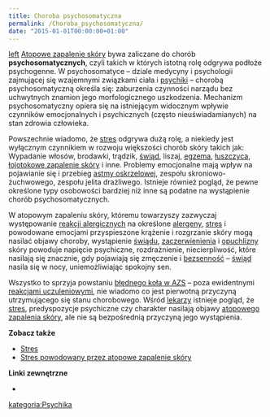 ```yaml
---
title: Choroba psychosomatyczna
permalink: /Choroba_psychosomatyczna/
date: "2015-01-01T00:00:00+01:00"
---
```


[left](/Grafika:ChorobaPsychosomatyczna.png "wikilink") [Atopowe zapalenie skóry](/atopedia/Atopowe_zapalenie_skóry "wikilink") bywa zaliczane do chorób **psychosomatycznych**, czyli takich w których istotną rolę odgrywa podłoże psychogenne. W psychosomatyce – dziale medycyny i psychologii zajmującej się wzajemnymi związkami ciała i [psychiki](/atopedia/psychika "wikilink") – chorobą psychosomatyczną określa się: zaburzenia czynności narządu bez uchwytnych znamion jego morfologicznego uszkodzenia. Mechanizm psychosomatyczny opiera się na istniejącym widocznym wpływie czynników emocjonalnych i psychicznych (często nieuświadamianych) na stan zdrowia człowieka.

Powszechnie wiadomo, że [stres](/atopedia/stres "wikilink") odgrywa dużą rolę, a niekiedy jest wyłącznym czynnikiem w rozwoju większości chorób skóry takich jak: Wypadanie włosów, brodawki, trądzik, [świąd](/atopedia/świąd "wikilink"), liszaj, [egzema](/atopedia/egzema "wikilink"), [łuszczyca](/atopedia/łuszczyca "wikilink"), [łojotokowe zapalenie skóry](/atopedia/łojotokowe_zapalenie_skóry "wikilink") i inne. Problemy emocjonalne mają wpływ na pojawianie się i przebieg [astmy oskrzelowej](/atopedia/astma_oskrzelowa "wikilink"), zespołu skroniowo-żuchwowego, zespołu jelita drażliwego. Istnieje również pogląd, że pewne określone typy osobowości bardziej niż inne są podatne na wystąpienie chorób psychosomatycznych.

W atopowym zapaleniu skóry, któremu towarzyszy zazwyczaj występowanie [reakcji alergicznych](/atopedia/reakcja_alergiczna "wikilink") na określone [alergeny](/atopedia/alergen "wikilink"), [stres](/atopedia/stres "wikilink") i powodowane emocjami przyspieszone krążenie i rozgrzanie skóry mogą nasilać objawy choroby, wystąpienie [świądu](/atopedia/świąd "wikilink"), [zaczerwienienia](/atopedia/zaczerwienienie_skóry "wikilink") i [opuchlizny](/atopedia/puchnięcie "wikilink") skóry powoduje napięcie psychiczne, rozdrażnienie, niecierpliwość, które nasilają się znacznie, gdy pojawiają się zmęczenie i [bezsenność](/atopedia/bezsenność "wikilink") – [świąd](/atopedia/świąd "wikilink") nasila się w nocy, uniemożliwiając spokojny sen.

Wszystko to sprzyja powstaniu [błędnego koła w AZS](/atopedia/efekt_błędnego_koła "wikilink") – poza ewidentnymi [reakcjami uczuleniowymi](/atopedia/reakcja_alergiczna "wikilink"), nie wiadomo co jest pierwotną przyczyną utrzymującego się stanu chorobowego. Wśród [lekarzy](/atopedia/lekarze "wikilink") istnieje pogląd, że [stres](/atopedia/stres "wikilink"), predyspozycje psychiczne czy charakter nasilają objawy [atopowego zapalenia skóry](/atopedia/atopowe_zapalenie_skóry "wikilink"), ale nie są bezpośrednią przyczyną jego wystąpienia.

**Zobacz także**

-   [Stres](/atopedia/Stres "wikilink")
-   [Stres powodowany przez atopowe zapalenie skóry](/atopedia/Stres_powodowany_przez_atopowe_zapalenie_skóry "wikilink")

**Linki zewnętrzne**

-

[kategoria:Psychika](/atopedia/kategoria:Psychika "wikilink")